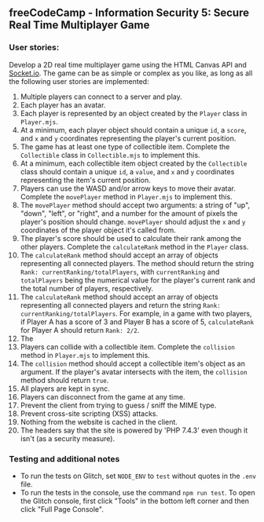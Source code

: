 **freeCodeCamp** - Information Security 5: Secure Real Time Multiplayer Game
------

### User stories:

Develop a 2D real time multiplayer game using the HTML Canvas API and [Socket.io](https://socket.io/). The game can be as simple or complex as you like, as long as all the following user stories are implemented:

1. Multiple players can connect to a server and play.
2. Each player has an avatar.
3. Each player is represented by an object created by the `Player` class in `Player.mjs`.
4. At a minimum, each player object should contain a unique `id`, a `score`, and `x` and `y` coordinates representing the player's current position.
5. The game has at least one type of collectible item. Complete the `Collectible` class in `Collectible.mjs` to implement this.
6. At a minimum, each collectible item object created by the `Collectible` class should contain a unique `id`, a `value`, and `x` and `y` coordinates representing the item's current position.
7. Players can use the WASD and/or arrow keys to move their avatar. Complete the `movePlayer` method in `Player.mjs` to implement this.
8. The `movePlayer` method should accept two arguments: a string of "up", "down", "left", or "right", and a number for the amount of pixels the player's position should change. `movePlayer` should adjust the `x` and `y` coordinates of the player object it's called from.
9. The player's score should be used to calculate their rank among the other players. Complete the `calculateRank` method in the `Player` class. 
10. The `calculateRank` method should accept an array of objects representing all connected players. The method should return the string `Rank: currentRanking/totalPlayers`, with `currentRanking` and `totalPlayers` being the numerical value for the player's current rank and the total number of players, respectively.
10. The `calculateRank` method should accept an array of objects representing all connected players and return the string `Rank: currentRanking/totalPlayers`. For example, in a game with two players, if Player A has a score of 3 and Player B has a score of 5, `calculateRank` for Player A should return `Rank: 2/2`.
10. The
11. Players can collide with a collectible item. Complete the `collision` method in `Player.mjs` to implement this.
12. The `collision` method should accept a collectible item's object as an argument. If the player's avatar intersects with the item, the `collision` method should return `true`.
13. All players are kept in sync.
14. Players can disconnect from the game at any time.
15. Prevent the client from trying to guess / sniff the MIME type.
16. Prevent cross-site scripting (XSS) attacks.
17. Nothing from the website is cached in the client.
18. The headers say that the site is powered by 'PHP 7.4.3' even though it isn't (as a security measure).

### Testing and additional notes

* To run the tests on Glitch, set `NODE_ENV` to `test` without quotes in the `.env` file.
* To run the tests in the console, use the command `npm run test`. To open the Glitch console, first click "Tools" in the bottom left corner and then click "Full Page Console".

